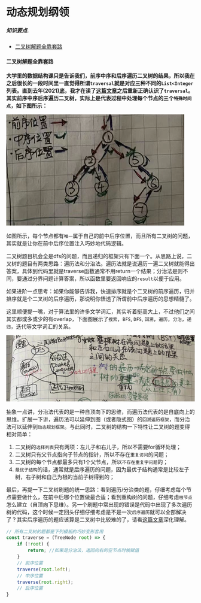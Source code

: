 # 动态规划纲领
##### 知识要点.
- [二叉树解题全靠套路](#二叉树解题全靠套路) 

#### **二叉树解题全靠套路**
**大学里的数据结构课只是告诉我们，前序中序和后序遍历二叉树的结果，所以我在之后很长的一段时间里一直觉得所谓`traversal`就是对应三种不同的`List<Integer`列表。直到去年(2021)底，我才在读了[这篇文章](https://labuladong.github.io/algo/2/19/22/)之后重新正确认识了`traversal`。其实前序中序后序遍历二叉树，实际上是代表过程中处理每个节点的三个`特殊时间点`，如下图所示：**

![](../pictures/tree/1.png)

如图所示，每个节点都有`唯一`属于自己的前中后序位置，而且所有二叉树的问题，其实就是让你在前中后序位置注入巧妙地代码逻辑。

二叉树题目机会全是dfs的问题，而且递归的框架只有下面一个。从思路上说，二叉树的题目有两类思路：遍历法和分治法。遍历法就是说遍历一遍二叉树就能得出答案，具体到代码里就是traverse函数通常不用return一个结果；分治法是则不同，要通过分界问题计算答案，所以函数里要返回响应的`result`以便于应用。

如果进阶一点思考：如果你能够告诉我，快速排序就是个二叉树的前序遍历，归并排序就是个二叉树的后序遍历，那说明你悟透了所谓前中后序遍历的思想精髓了。

这里顺便提一嘴，对于算法里的许多文学词汇，其实听着挺高大上，不过他们之间其实都或多或少的有overlap，下面图展示了`搜索`，`BFS`, `DFS`, `回溯`，`遍历`，`分治`，`递归`，迭代等文学词汇的关系。

![](../pictures/tree/2.png)

抽象一点讲，分治法代表的是一种自顶向下的思维，而遍历法代表的是自底向上的思维。扩展一下讲，遍历法可以延伸到图（或者隐式图）的`回溯遍历框架`，而分治法可以延伸到`动态规划框架`。与此同时，二叉树的结构一下特性让二叉树的题变得相对简单：
1. 二叉树的`选择列表`只有两项：左儿子和右儿子，所以不需要for循环处理；
2. 二叉树只有父节点指向子节点的指针，所以不存在`重复访问`的问题；
3. 二叉树的每个节点都最多只有1个父节点，所以`不存在重复字问题`的；
4. `最优子结构`的话，通常就是后序遍历的问题，因为最优子结构通常是比较左子树，右子树和自己为根的当前子树得到的；

最后，再提一下二叉树刷题的统一思路：看到遍历/分治类的题，仔细考虑每个节点需要做什么，在前中后哪个位置做最合适；看到重构树的问题，仔细考虑`根节点`怎么建立（自顶向下思维）。另一个刷题中常出现的错误是代码中出现了多次遍历树的代码，这个时候一定回头仔细仔细考虑是不是一次`后序遍历`就可以全部解决了？其实后序遍历的题应该算是二叉树中比较难的了，请看[这篇文章](./coding/tree/postorder)深化理解。

```js
// 所有二叉树的题都是下列模板的巧妙变形套用
const traverse = (TreeNode root) => {
    if (!root) {
        return; //如果是分治法，返回向右的空节点时候赋值
    }
    // 前序位置
    traverse(root.left);
    // 中序位置
    traverse(root.right);
    // 后序位置
}
```
